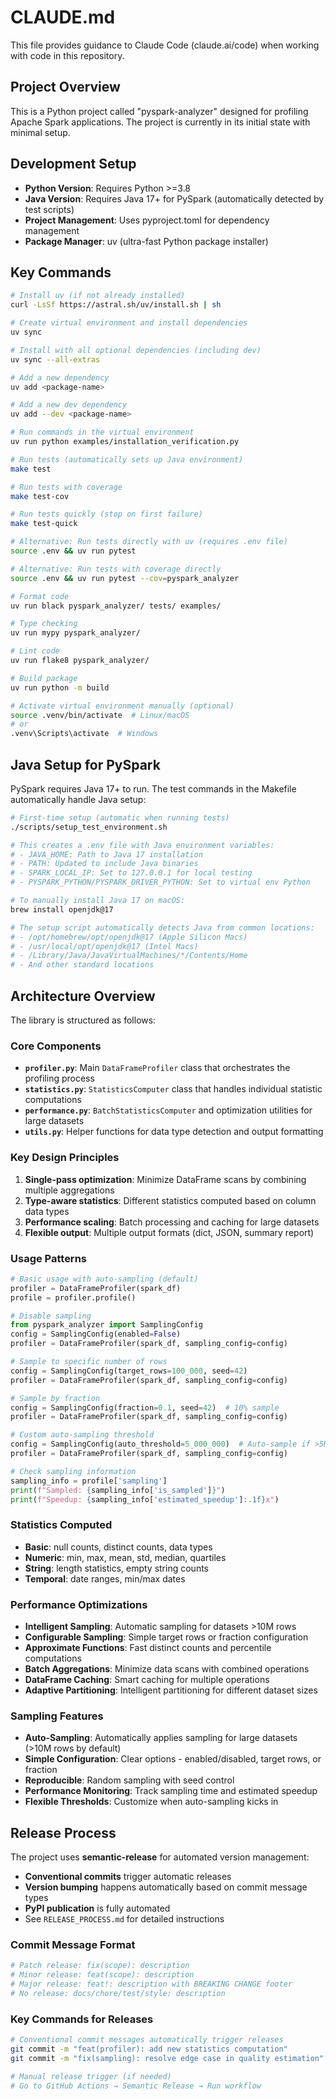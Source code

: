 # CLAUDE.md

This file provides guidance to Claude Code (claude.ai/code) when working with code in this repository.

## Project Overview

This is a Python project called "pyspark-analyzer" designed for profiling Apache Spark applications. The project is currently in its initial state with minimal setup.

## Development Setup

- **Python Version**: Requires Python >=3.8
- **Java Version**: Requires Java 17+ for PySpark (automatically detected by test scripts)
- **Project Management**: Uses pyproject.toml for dependency management
- **Package Manager**: uv (ultra-fast Python package installer)

## Key Commands

```bash
# Install uv (if not already installed)
curl -LsSf https://astral.sh/uv/install.sh | sh

# Create virtual environment and install dependencies
uv sync

# Install with all optional dependencies (including dev)
uv sync --all-extras

# Add a new dependency
uv add <package-name>

# Add a new dev dependency
uv add --dev <package-name>

# Run commands in the virtual environment
uv run python examples/installation_verification.py

# Run tests (automatically sets up Java environment)
make test

# Run tests with coverage
make test-cov

# Run tests quickly (stop on first failure)
make test-quick

# Alternative: Run tests directly with uv (requires .env file)
source .env && uv run pytest

# Alternative: Run tests with coverage directly
source .env && uv run pytest --cov=pyspark_analyzer

# Format code
uv run black pyspark_analyzer/ tests/ examples/

# Type checking
uv run mypy pyspark_analyzer/

# Lint code
uv run flake8 pyspark_analyzer/

# Build package
uv run python -m build

# Activate virtual environment manually (optional)
source .venv/bin/activate  # Linux/macOS
# or
.venv\Scripts\activate  # Windows
```

## Java Setup for PySpark

PySpark requires Java 17+ to run. The test commands in the Makefile automatically handle Java setup:

```bash
# First-time setup (automatic when running tests)
./scripts/setup_test_environment.sh

# This creates a .env file with Java environment variables:
# - JAVA_HOME: Path to Java 17 installation
# - PATH: Updated to include Java binaries
# - SPARK_LOCAL_IP: Set to 127.0.0.1 for local testing
# - PYSPARK_PYTHON/PYSPARK_DRIVER_PYTHON: Set to virtual env Python

# To manually install Java 17 on macOS:
brew install openjdk@17

# The setup script automatically detects Java from common locations:
# - /opt/homebrew/opt/openjdk@17 (Apple Silicon Macs)
# - /usr/local/opt/openjdk@17 (Intel Macs)
# - /Library/Java/JavaVirtualMachines/*/Contents/Home
# - And other standard locations
```

## Architecture Overview

The library is structured as follows:

### Core Components
- **`profiler.py`**: Main `DataFrameProfiler` class that orchestrates the profiling process
- **`statistics.py`**: `StatisticsComputer` class that handles individual statistic computations
- **`performance.py`**: `BatchStatisticsComputer` and optimization utilities for large datasets
- **`utils.py`**: Helper functions for data type detection and output formatting

### Key Design Principles
1. **Single-pass optimization**: Minimize DataFrame scans by combining multiple aggregations
2. **Type-aware statistics**: Different statistics computed based on column data types
3. **Performance scaling**: Batch processing and caching for large datasets
4. **Flexible output**: Multiple output formats (dict, JSON, summary report)

### Usage Patterns
```python
# Basic usage with auto-sampling (default)
profiler = DataFrameProfiler(spark_df)
profile = profiler.profile()

# Disable sampling
from pyspark_analyzer import SamplingConfig
config = SamplingConfig(enabled=False)
profiler = DataFrameProfiler(spark_df, sampling_config=config)

# Sample to specific number of rows
config = SamplingConfig(target_rows=100_000, seed=42)
profiler = DataFrameProfiler(spark_df, sampling_config=config)

# Sample by fraction
config = SamplingConfig(fraction=0.1, seed=42)  # 10% sample
profiler = DataFrameProfiler(spark_df, sampling_config=config)

# Custom auto-sampling threshold
config = SamplingConfig(auto_threshold=5_000_000)  # Auto-sample if >5M rows
profiler = DataFrameProfiler(spark_df, sampling_config=config)

# Check sampling information
sampling_info = profile['sampling']
print(f"Sampled: {sampling_info['is_sampled']}")
print(f"Speedup: {sampling_info['estimated_speedup']:.1f}x")
```

### Statistics Computed
- **Basic**: null counts, distinct counts, data types
- **Numeric**: min, max, mean, std, median, quartiles
- **String**: length statistics, empty string counts
- **Temporal**: date ranges, min/max dates

### Performance Optimizations
- **Intelligent Sampling**: Automatic sampling for datasets >10M rows
- **Configurable Sampling**: Simple target rows or fraction configuration
- **Approximate Functions**: Fast distinct counts and percentile computations
- **Batch Aggregations**: Minimize data scans with combined operations
- **DataFrame Caching**: Smart caching for multiple operations
- **Adaptive Partitioning**: Intelligent partitioning for different dataset sizes

### Sampling Features
- **Auto-Sampling**: Automatically applies sampling for large datasets (>10M rows by default)
- **Simple Configuration**: Clear options - enabled/disabled, target rows, or fraction
- **Reproducible**: Random sampling with seed control
- **Performance Monitoring**: Track sampling time and estimated speedup
- **Flexible Thresholds**: Customize when auto-sampling kicks in

## Release Process

The project uses **semantic-release** for automated version management:

- **Conventional commits** trigger automatic releases
- **Version bumping** happens automatically based on commit message types
- **PyPI publication** is fully automated
- See `RELEASE_PROCESS.md` for detailed instructions

### Commit Message Format
```bash
# Patch release: fix(scope): description
# Minor release: feat(scope): description
# Major release: feat!: description with BREAKING CHANGE footer
# No release: docs/chore/test/style: description
```

### Key Commands for Releases
```bash
# Conventional commit messages automatically trigger releases
git commit -m "feat(profiler): add new statistics computation"
git commit -m "fix(sampling): resolve edge case in quality estimation"

# Manual release trigger (if needed)
# Go to GitHub Actions → Semantic Release → Run workflow
```
